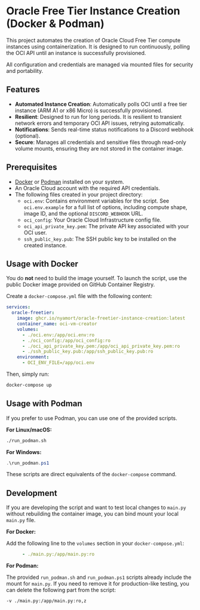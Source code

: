 # Oracle Free Tier Instance Creation (Docker & Podman)

This project automates the creation of Oracle Cloud Free Tier compute instances using containerization. It is designed to run continuously, polling the OCI API until an instance is successfully provisioned.

All configuration and credentials are managed via mounted files for security and portability.

## Features

- **Automated Instance Creation**: Automatically polls OCI until a free tier instance (ARM A1 or x86 Micro) is successfully provisioned.
- **Resilient**: Designed to run for long periods. It is resilient to transient network errors and temporary OCI API issues, retrying automatically.
- **Notifications**: Sends real-time status notifications to a Discord webhook (optional).
- **Secure**: Manages all credentials and sensitive files through read-only volume mounts, ensuring they are not stored in the container image.

## Prerequisites

- [Docker](https://www.docker.com/get-started) or [Podman](https://podman.io/) installed on your system.
- An Oracle Cloud account with the required API credentials.
- The following files created in your project directory:
  - `oci.env`: Contains environment variables for the script. See `oci.env.example` for a full list of options, including compute shape, image ID, and the optional `DISCORD_WEBHOOK` URL.
  - `oci_config`: Your Oracle Cloud Infrastructure config file.
  - `oci_api_private_key.pem`: The private API key associated with your OCI user.
  - `ssh_public_key.pub`: The SSH public key to be installed on the created instance.

## Usage with Docker

You do **not** need to build the image yourself. To launch the script, use the public Docker image provided on GitHub Container Registry.

Create a `docker-compose.yml` file with the following content:

```yaml
services:
  oracle-freetier:
    image: ghcr.io/nyamort/oracle-freetier-instance-creation:latest
    container_name: oci-vm-creator
    volumes:
      - ./oci.env:/app/oci.env:ro
      - ./oci_config:/app/oci_config:ro
      - ./oci_api_private_key.pem:/app/oci_api_private_key.pem:ro
      - ./ssh_public_key.pub:/app/ssh_public_key.pub:ro
    environment:
      - OCI_ENV_FILE=/app/oci.env
```

Then, simply run:

```bash
docker-compose up
```

## Usage with Podman

If you prefer to use Podman, you can use one of the provided scripts.

**For Linux/macOS:**

```bash
./run_podman.sh
```

**For Windows:**

```powershell
.\run_podman.ps1
```

These scripts are direct equivalents of the `docker-compose` command.

## Development

If you are developing the script and want to test local changes to `main.py` without rebuilding the container image, you can bind mount your local `main.py` file.

**For Docker:**

Add the following line to the `volumes` section in your `docker-compose.yml`:

```yaml
      - ./main.py:/app/main.py:ro
```

**For Podman:**

The provided `run_podman.sh` and `run_podman.ps1` scripts already include the mount for `main.py`. If you need to remove it for production-like testing, you can delete the following part from the script:

```bash
-v ./main.py:/app/main.py:ro,z
```